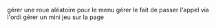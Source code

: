 gérer une roue aléatoire pour le menu
gérer le fait de passer l'appel via l'ordi
gérer un mini jeu sur la page